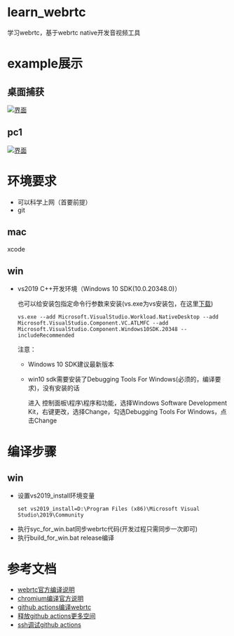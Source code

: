[DesktopCapturer-image]: https://raw.githubusercontent.com/barry-ran/learn_webrtc/master/examples/DesktopCapturer/screenshot/main.png

[pc1-image]: https://raw.githubusercontent.com/barry-ran/learn_webrtc/master/examples/peerconnection/pc1/screenshot/main.jpg

# learn_webrtc
学习webrtc，基于webrtc native开发音视频工具

# example展示
## 桌面捕获
[![界面][DesktopCapturer-image]](https://github.com/barry-ran/learn_webrtc/tree/master/examples/DesktopCapturer)

## pc1
[![界面][pc1-image]](https://github.com/barry-ran/learn_webrtc/tree/master/examples/peerconnection/pc1)

# 环境要求
- 可以科学上网（首要前提）
- git

## mac
xcode

## win
- vs2019 C++开发环境（Windows 10 SDK(10.0.20348.0)）

    也可以给安装包指定命令行参数来安装(vs.exe为vs安装包，在这里[下载](https://visualstudio.microsoft.com/zh-hans/downloads/))
    ```
    vs.exe --add Microsoft.VisualStudio.Workload.NativeDesktop --add Microsoft.VisualStudio.Component.VC.ATLMFC --add Microsoft.VisualStudio.Component.Windows10SDK.20348 --includeRecommended

    ```

    注意：
    - Windows 10 SDK建议最新版本
    - win10 sdk需要安装了Debugging Tools For Windows(必须的，编译要求)，没有安装的话

        进入 控制面板\程序\程序和功能，选择Windows Software Development Kit，右键更改，选择Change，勾选Debugging Tools For Windows，点击Change    

# 编译步骤
## win
- 设置vs2019_install环境变量
    ```
    set vs2019_install=D:\Program Files (x86)\Microsoft Visual Studio\2019\Community
    ```
- 执行syc_for_win.bat同步webrtc代码(开发过程只需同步一次即可)
- 执行build_for_win.bat release编译

# 参考文档
- [webrtc官方编译说明](https://webrtc.github.io/webrtc-org/native-code/development/)
- [chromium编译官方说明](https://chromium.googlesource.com/chromium/src/+/master/docs/windows_build_instructions.md)
- [github actions编译webrtc](https://github.com/godotengine/webrtc-actions)
- [释放github actions更多空间](https://github.com/easimon/maximize-build-space)
- [ssh调试github actions](https://github.com/marketplace/actions/debugging-with-tmate)


